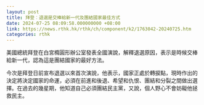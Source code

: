 ```yaml
---
layout: post
title: 拜登︰退選是交棒給新一代及團結國家最佳方式
date: 2024-07-25 08:09:58.000000000 +08:00
link: https://news.rthk.hk/rthk/ch/component/k2/1763042-20240725.htm
categories: rthk
---
```


美國總統拜登在白宮橢圓形辦公室發表全國演說，解釋退選原因，表示是時候交棒給新一代，認為這是團結國家的最好方法。

今次是拜登日前宣布退選以來首次演說，他表示，國家正處於轉捩點，現時作出的決定將決定國家的命運，必須在前進和後退、希望和仇恨、團結和分裂之間做出選擇。在過去的幾星期，他知道自己必須團結民主黨，又說，個人野心不會妨礙他拯救民主。

